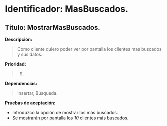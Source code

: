 Identificador: MasBuscados.
===========================
Titulo: MostrarMasBuscados.
---------------------------

**Descripción:**
>Como cliente quiero poder ver por pantalla los clientes mas buscados y sus datos.

**Prioridad:**
>9.

**Dependencias:**
>Insertar, Búsqueda.

**Pruebas de aceptación:**
+ Introduzco la opción de mostrar los más buscados.
+ Se mostrarán por pantalla los *10* clientes más buscados.
